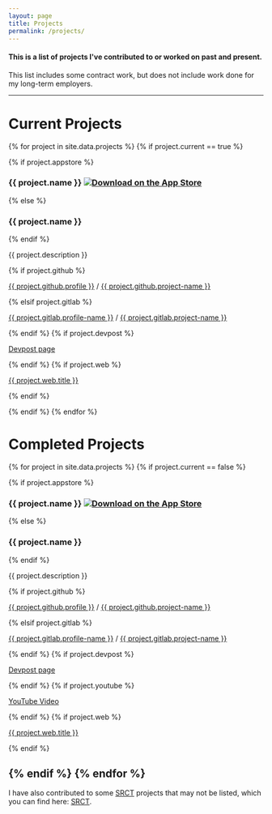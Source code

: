 ```yaml
---
layout: page
title: Projects
permalink: /projects/
---
```


#### This is a list of projects I've contributed to or worked on past and present.

This list includes some contract work, but does not include work done for my long-term employers.

-------------------------

Current Projects
================


{% for project in site.data.projects %}
{% if project.current == true %}
<div class="card project-card">

{% if project.appstore %}
<h3 class="project-heading">{{ project.name }}  <a href="{{ project.appstore }}"><img class="store-badge" src="{{ site.baseurl }}/resources/AppStore.png" alt="Download on the App Store"></a></h3>
{% else %}
<h3 class="project-heading">{{ project.name }}</h3>
{% endif %}
<p>{{ project.description }}</p>

{% if project.github %}
<p>
<a href="https://github.com/{{ project.github.profile }}"><i class="fab fa-github"></i> {{ project.github.profile }}</a> / <a href="{{ project.github.project-url }}">{{ project.github.project-name }}</a>
</p>
{% elsif project.gitlab %}
<p>
<a href="{{ project.gitlab.profile-url }}"><i class="fab fa-gitlab"></i> {{ project.gitlab.profile-name }}</a> / <a href="{{ project.gitlab.project-url }}">{{ project.gitlab.project-name }}</a>
</p>
{% endif %}
{% if project.devpost %}
<p>
<a href="{{ project.devpost }}"><i class="fab fa-safari"></i> Devpost page</a>
</p>
{% endif %}
{% if project.web %}
<p>
<a href="{{ project.web.link }}"><i class="fab fa-safari"></i> {{ project.web.title }}</a>
</p>
{% endif %}

</div>



{% endif %} 
{% endfor %}

Completed Projects
=============

{% for project in site.data.projects %}
{% if project.current == false %}

<div class="card project-card">

{% if project.appstore %}
<h3 class="project-heading">{{ project.name }}  <a href="{{ project.appstore }}"><img class="store-badge" src="{{ site.baseurl }}/resources/AppStore.png" alt="Download on the App Store"></a></h3>
{% else %}
<h3 class="project-heading">{{ project.name }}</h3>
{% endif %}
<p>{{ project.description }}</p>

{% if project.github %}
<p>
<a href="https://github.com/{{ project.github.profile }}"><i class="fab fa-github"></i> {{ project.github.profile }}</a> / <a href="{{ project.github.project-url }}">{{ project.github.project-name }}</a>
</p>
{% elsif project.gitlab %}
<p>
<a href="{{ project.gitlab.profile-url }}"><i class="fab fa-gitlab"></i> {{ project.gitlab.profile-name }}</a> / <a href="{{ project.gitlab.project-url }}">{{ project.gitlab.project-name }}</a>
</p>
{% endif %}
{% if project.devpost %}
<p>
<a href="{{ project.devpost }}"><i class="fab fa-safari"></i> Devpost page</a>
</p>
{% endif %}
{% if project.youtube %}
<p>
<a href="{{ project.youtube }}"><i class="fab fa-youtube"></i> YouTube Video</a>
</p>
{% endif %}
{% if project.web %}
<p>
<a href="{{ project.web.link }}"><i class="fab fa-safari"></i> {{ project.web.title }}</a>
</p>
{% endif %}

</div>

{% endif %}
{% endfor %}
----------------------------

I have also contributed to some [SRCT](http://srct.gmu.edu/) projects that may not be listed, which you can find here: [<i class="fab fa-github"></i> SRCT](https://github.com/SRCT).
